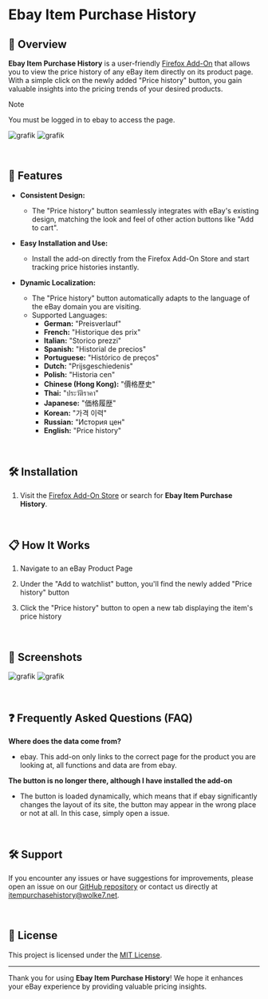 # Ebay Item Purchase History
## 📢 Overview

**Ebay Item Purchase History** is a user-friendly [Firefox Add-On](https://addons.mozilla.org/de/firefox/addon/ebay-item-purchase-history) that allows you to view the price history of any eBay item directly on its product page. With a simple click on the newly added "Price history" button, you gain valuable insights into the pricing trends of your desired products.

> [!NOTE]
> You must be logged in to ebay to access the page.

![grafik](https://github.com/user-attachments/assets/3ccaaeff-f847-46ad-9a42-3bacd9d1a465)
![grafik](https://github.com/user-attachments/assets/f42fddc4-b210-435c-9de1-c87c8fcae5c1)

&nbsp;
## 🚀 Features

- **Consistent Design:**
  - The "Price history" button seamlessly integrates with eBay's existing design, matching the look and feel of other action buttons like "Add to cart".

- **Easy Installation and Use:**
  - Install the add-on directly from the Firefox Add-On Store and start tracking price histories instantly.
 
- **Dynamic Localization:**
  - The "Price history" button automatically adapts to the language of the eBay domain you are visiting.
  - Supported Languages:
    - **German:** "Preisverlauf"
    - **French:** "Historique des prix"
    - **Italian:** "Storico prezzi"
    - **Spanish:** "Historial de precios"
    - **Portuguese:** "Histórico de preços"
    - **Dutch:** "Prijsgeschiedenis"
    - **Polish:** "Historia cen"
    - **Chinese (Hong Kong):** "價格歷史"
    - **Thai:** "ประวัติราคา"
    - **Japanese:** "価格履歴"
    - **Korean:** "가격 이력"
    - **Russian:** "История цен"
    - **English:** "Price history"

&nbsp;
## 🛠 Installation
1. Visit the [Firefox Add-On Store](https://addons.mozilla.org/de/firefox/addon/ebay-item-purchase-history) or search for **Ebay Item Purchase History**.
   
&nbsp;
## 📋 How It Works

1. Navigate to an eBay Product Page

2. Under the "Add to watchlist" button, you'll find the newly added "Price history" button

3. Click the "Price history" button to open a new tab displaying the item's price history

&nbsp;
## 📸 Screenshots
![grafik](https://github.com/user-attachments/assets/1b437e5f-4b8f-407f-bc21-0b4addaed520)
![grafik](https://github.com/user-attachments/assets/070235e4-9f10-43cf-a983-24b945cc69a2)

&nbsp;
## ❓ Frequently Asked Questions (FAQ)

**Where does the data come from?**

- ebay. This add-on only links to the correct page for the product you are looking at, all functions and data are from ebay.

**The button is no longer there, although I have installed the add-on**

- The button is loaded dynamically, which means that if ebay significantly changes the layout of its site, the button may appear in the wrong place or not at all. In this case, simply open a issue.

&nbsp;
## 🛠️ Support

If you encounter any issues or have suggestions for improvements, please open an issue on our [GitHub repository](https://github.com/LetsGoDude/Ebay-Artikel-Verkaufshistorie/issues) or contact us directly at [itempurchasehistory@wolke7.net](mailto:itempurchasehistory@wolke7.net).

&nbsp;
## 📄 License

This project is licensed under the [MIT License](LICENSE).

---

Thank you for using **Ebay Item Purchase History**! We hope it enhances your eBay experience by providing valuable pricing insights.
